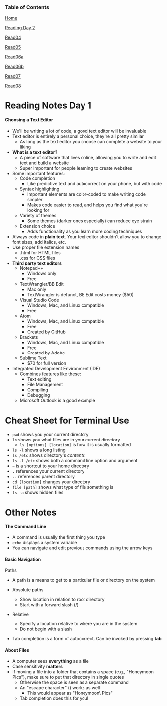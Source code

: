 ### Table of Contents
[Home](README.md)

[Reading Day 2](day2.md)

[Read04](read04.md)

[Read05](read05.md)

[Read06a](read06a.md)

[Read06b](read06b.md)

[Read07](read07.md)

[Read08](read08.md)

# Reading Notes Day 1

#### Choosing a Text Editor

- We'll be writing a lot of code, a good text editor will be invaluable
- Text editor is entirely a personal choice, they're all pretty similar
  -  As long as the text editor you choose can complete a website to your liking
- **What is a text editor?**
  -  A piece of software that lives online, allowing you to write and edit text and build a website
  -  Super important for people learning to create websites
- Some important features:
  - Code completion
    -  Like predictive text and autocorrect on your phone, but with code
  - Syntax highlighting
    - Important elements are color-coded to make writing code simpler
    - Makes code easier to read, and helps you find what you're looking for
  - Variety of themes
    - Some themes (darker ones especially) can reduce eye strain
  - Extension choice
    - Adds functionality as you learn more coding techniques
- Always code in **plain text**. Your text editor shouldn't allow you to change font sizes, add italics, etc.
- Use proper file extension names
  - .html for HTML files
  - .css for CSS files
- **Third party text editors**
  - Notepad++
    - Windows only
    - Free
  - TextWrangler/BB Edit
    - Mac only
    - TextWrangler is defunct, BB Edit costs money ($50)
  - Visual Studio Code
    - Windows, Mac, and Linux compatible
    - Free
  - Atom
    - Windows, Mac, and Linux compatible
    - Free
    - Created by GitHub
  - Brackets
    - Windows, Mac, and Linux compatible
    - Free
    - Created by Adobe
  - Sublime Text
    - $70 for full version 
- Integrated Development Environment (IDE)
  - Combines features like these:
    - Text editing
    - File Management
    - Compiling
    - Debugging
  - Microsoft Outlook is a good example 

# Cheat Sheet for Terminal Use

- `pwd` shows you your current directory
- `ls` shows you what files are in your current directory
  - `ls [options] [location]` is how it is usually formatted
- `ls -l` shows a long listing
- `ls /etc` shows directory's *contents*
- `ls -l /etc` shows both a command line option and argument
- `~` is a shortcut to your home directory
- `.` references your current directory
- `..` references parent directory
- `cd [location]` changes your directory
- `file [path]` shows what type of file something is
- `ls -a` shows hidden files

# Other Notes

#### The Command Line

- A command is usually the first thing you type
- `echo` displays a system variable
- You can navigate and edit previous commands using the arrow keys

#### Basic Navigation

Paths
- A path is a means to get to a particular file or directory on the system 
- Absolute paths
  - Show location in relation to root directory
  - Start with a forward slash (/)
- Relative
  - Specify a location relative to where you are in the system
  - Do not begin with a slash

- Tab completion is a form of autocorrect. Can be invoked by pressing **tab**

#### About Files
- A computer sees **everything** as a file
- Case sensitivity **matters**
- If moving a file into a folder that contains a space (e.g., "Honeymoon Pics"), make sure to put that directory in single quotes
  - Otherwise the space is seen as a separate command
  - An "escape character" (\) works as well
    - This would appear as "Honeymoon\ Pics"
  - Tab completion does this for you!
